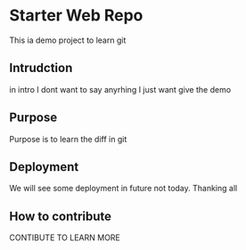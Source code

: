 # Starter Web Repo
This ia demo project to learn git
## Intrudction
in intro I dont want to say anyrhing I just want give the demo
## Purpose
Purpose is to learn the diff in git
## Deployment
We will see some deployment in future not today.
Thanking all
## How to contribute
CONTIBUTE TO LEARN MORE